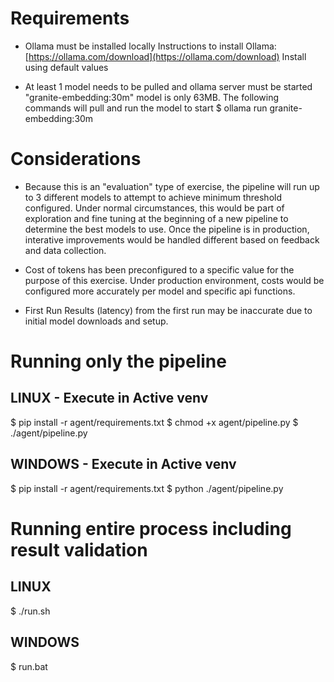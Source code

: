 # Requirements
-   Ollama must be installed locally
    Instructions to install Ollama: [https://ollama.com/download](https://ollama.com/download)
    Install using default values

-   At least 1 model needs to be pulled and ollama server must be started
    "granite-embedding:30m" model is only 63MB. The following commands will pull and run the model to start
    $ ollama run granite-embedding:30m

# Considerations
-   Because this is an "evaluation" type of exercise, the pipeline will run up to 3 different models to attempt to achieve minimum threshold configured.
    Under normal circumstances, this would be part of exploration and fine tuning at the beginning of a new pipeline to determine the best models to use.
    Once the pipeline is in production, interative improvements would be handled different based on feedback and data collection.

-   Cost of tokens has been preconfigured to a specific value for the purpose of this exercise. Under production environment, costs would be configured
    more accurately per model and specific api functions.
    
-   First Run 
    Results (latency) from the first run may be inaccurate due to initial model downloads and setup.

# Running only the pipeline

## LINUX - Execute in Active venv
$ pip install -r agent/requirements.txt
$ chmod +x agent/pipeline.py
$ ./agent/pipeline.py

## WINDOWS - Execute in Active venv
$ pip install -r agent/requirements.txt
$ python ./agent/pipeline.py

# Running entire process including result validation

## LINUX
$ ./run.sh

## WINDOWS
$ run.bat
